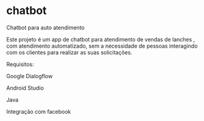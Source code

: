 # chatbot
Chatbot para auto atendimento

Este projeto é um app de chatbot para atendimento de vendas de lanches , com atendimento automatizado, sem a necessidade de pessoas interagindo com os clientes para realizar as suas solicitações.

Requisitos:

Google Dialogflow

Android Studio

Java

Integração com facebook

